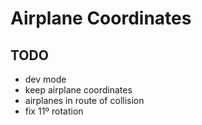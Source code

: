# Airplane Coordinates

## TODO

- dev mode
- keep airplane coordinates
- airplanes in route of collision
- fix 11º rotation 